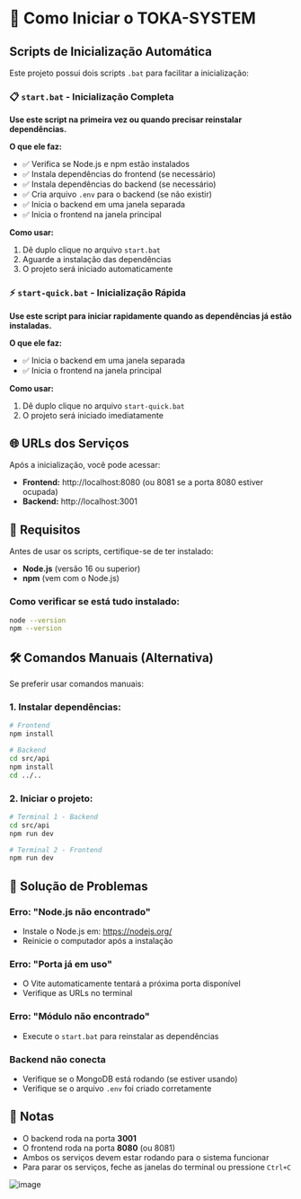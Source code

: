 # 🚀 Como Iniciar o TOKA-SYSTEM

## Scripts de Inicialização Automática

Este projeto possui dois scripts `.bat` para facilitar a inicialização:

### 📋 `start.bat` - Inicialização Completa
**Use este script na primeira vez ou quando precisar reinstalar dependências.**

**O que ele faz:**
- ✅ Verifica se Node.js e npm estão instalados
- ✅ Instala dependências do frontend (se necessário)
- ✅ Instala dependências do backend (se necessário)
- ✅ Cria arquivo `.env` para o backend (se não existir)
- ✅ Inicia o backend em uma janela separada
- ✅ Inicia o frontend na janela principal

**Como usar:**
1. Dê duplo clique no arquivo `start.bat`
2. Aguarde a instalação das dependências
3. O projeto será iniciado automaticamente

### ⚡ `start-quick.bat` - Inicialização Rápida
**Use este script para iniciar rapidamente quando as dependências já estão instaladas.**

**O que ele faz:**
- ✅ Inicia o backend em uma janela separada
- ✅ Inicia o frontend na janela principal

**Como usar:**
1. Dê duplo clique no arquivo `start-quick.bat`
2. O projeto será iniciado imediatamente

## 🌐 URLs dos Serviços

Após a inicialização, você pode acessar:

- **Frontend:** http://localhost:8080 (ou 8081 se a porta 8080 estiver ocupada)
- **Backend:** http://localhost:3001

## 🔧 Requisitos

Antes de usar os scripts, certifique-se de ter instalado:

- **Node.js** (versão 16 ou superior)
- **npm** (vem com o Node.js)

### Como verificar se está tudo instalado:
```bash
node --version
npm --version
```

## 🛠️ Comandos Manuais (Alternativa)

Se preferir usar comandos manuais:

### 1. Instalar dependências:
```bash
# Frontend
npm install

# Backend
cd src/api
npm install
cd ../..
```

### 2. Iniciar o projeto:
```bash
# Terminal 1 - Backend
cd src/api
npm run dev

# Terminal 2 - Frontend
npm run dev
```

## 🚨 Solução de Problemas

### Erro: "Node.js não encontrado"
- Instale o Node.js em: https://nodejs.org/
- Reinicie o computador após a instalação

### Erro: "Porta já em uso"
- O Vite automaticamente tentará a próxima porta disponível
- Verifique as URLs no terminal

### Erro: "Módulo não encontrado"
- Execute o `start.bat` para reinstalar as dependências

### Backend não conecta
- Verifique se o MongoDB está rodando (se estiver usando)
- Verifique se o arquivo `.env` foi criado corretamente

## 📝 Notas

- O backend roda na porta **3001**
- O frontend roda na porta **8080** (ou 8081)
- Ambos os serviços devem estar rodando para o sistema funcionar
- Para parar os serviços, feche as janelas do terminal ou pressione `Ctrl+C`

![image](https://github.com/user-attachments/assets/e7ae3346-ba84-4196-b984-e36793412b2f)

